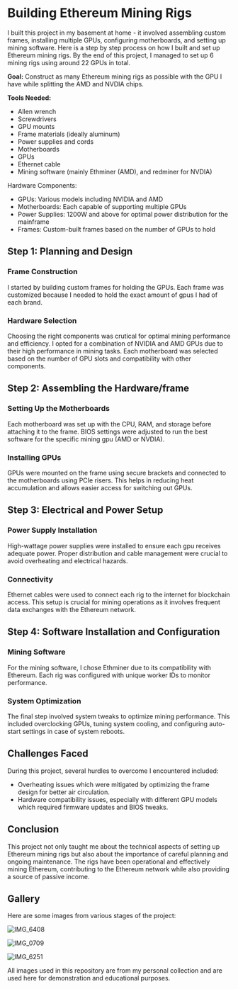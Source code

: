 # Building Ethereum Mining Rigs

I built this project in my basement at home - it involved assembling custom frames, installing multiple GPUs, configuring motherboards, and setting up mining software. Here is a step by step process on how I built and set up Ethereum mining rigs. By the end of this project, I managed to set up 6 mining rigs using around 22 GPUs in total.


**Goal:** Construct as many Ethereum mining rigs as possible with the GPU I have while splitting the AMD and NVDIA chips.

**Tools Needed:**
- Allen wrench
- Screwdrivers
- GPU mounts
- Frame materials (ideally aluminum)
- Power supplies and cords
- Motherboards
- GPUs
- Ethernet cable
- Mining software (mainly Ethminer (AMD), and redminer for NVDIA)

Hardware Components:
- GPUs: Various models including NVIDIA and AMD
- Motherboards: Each capable of supporting multiple GPUs
- Power Supplies: 1200W and above for optimal power distribution for the mainframe
- Frames: Custom-built frames based on the number of GPUs to hold 

## Step 1: Planning and Design

### Frame Construction
I started by building custom frames for holding the GPUs. Each frame was customized because I needed to hold the exact amount of gpus I had of each brand.

### Hardware Selection
Choosing the right components was crutical for optimal mining performance and efficiency. I opted for a combination of NVIDIA and AMD GPUs due to their high performance in mining tasks. Each motherboard was selected based on the number of GPU slots and compatibility with other components.

## Step 2: Assembling the Hardware/frame

### Setting Up the Motherboards
Each motherboard was set up with the CPU, RAM, and storage before attaching it to the frame. BIOS settings were adjusted to run the best software for the specific mining gpu (AMD or NVDIA).

### Installing GPUs
GPUs were mounted on the frame using secure brackets and connected to the motherboards using PCIe risers. This helps in reducing heat accumulation and allows easier access for switching out GPUs.

## Step 3: Electrical and Power Setup

### Power Supply Installation
High-wattage power supplies were installed to ensure each gpu receives adequate power. Proper distribution and cable management were crucial to avoid overheating and electrical hazards.

### Connectivity
Ethernet cables were used to connect each rig to the internet for blockchain access. This setup is crucial for mining operations as it involves frequent data exchanges with the Ethereum network.

## Step 4: Software Installation and Configuration

### Mining Software
For the mining software, I chose Ethminer due to its compatibility with Ethereum. Each rig was configured with unique worker IDs to monitor performance.

### System Optimization
The final step involved system tweaks to optimize mining performance. This included overclocking GPUs, tuning system cooling, and configuring auto-start settings in case of system reboots.

## Challenges Faced

During this project, several hurdles to overcome I encountered included:
- Overheating issues which were mitigated by optimizing the frame design for better air circulation.
- Hardware compatibility issues, especially with different GPU models which required firmware updates and BIOS tweaks.

## Conclusion

This project not only taught me about the technical aspects of setting up Ethereum mining rigs but also about the importance of careful planning and ongoing maintenance. The rigs have been operational and effectively mining Ethereum, contributing to the Ethereum network while also providing a source of passive income.

## Gallery

Here are some images from various stages of the project:

![IMG_6408](https://github.com/user-attachments/assets/267eeaeb-f734-4b11-ad89-bb6d4295e8e4)

![IMG_0709](https://github.com/user-attachments/assets/921728d7-acc5-45b0-abb5-a259879e62ad)

![IMG_6251](https://github.com/user-attachments/assets/ab7337b8-511d-411b-a732-04928ba5d258)


All images used in this repository are from my personal collection and are used here for demonstration and educational purposes.


